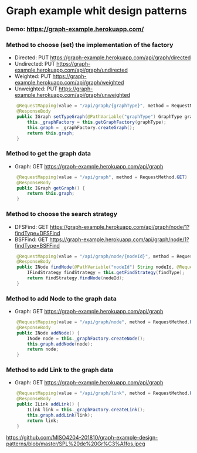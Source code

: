 # Graph example whit design patterns

### Demo: https://graph-example.herokuapp.com/
### Method to choose (set) the implementation of the factory
* Directed: PUT https://graph-example.herokuapp.com/api/graph/directed
* Undirected: PUT https://graph-example.herokuapp.com/api/graph/undirected
* Weighted: PUT https://graph-example.herokuapp.com/api/graph/weighted
* Unweighted: PUT https://graph-example.herokuapp.com/api/graph/unweighted

```java
    @RequestMapping(value = "/api/graph/{graphType}", method = RequestMethod.PUT)
    @ResponseBody
    public IGraph setTypeGraph(@PathVariable("graphType") GraphType graphType) {
        this._graphFactory = this.getGraphFactory(graphType);
        this.graph = _graphFactory.createGraph();
        return this.graph;
    }
```


### Method to get the graph data
* Graph: GET https://graph-example.herokuapp.com/api/graph
```java
    @RequestMapping(value = "/api/graph", method = RequestMethod.GET)
    @ResponseBody
    public IGraph getGraph() {
        return this.graph;
    }
```

### Method to choose the search strategy
* DFSFind: GET https://graph-example.herokuapp.com/api/graph/node/1?findType=DFSFind
* BSFFind: GET https://graph-example.herokuapp.com/api/graph/node/1?findType=BSFFind

```java
    @RequestMapping(value = "/api/graph/node/{nodeId}", method = RequestMethod.GET)
    @ResponseBody
    public INode findNode(@PathVariable("nodeId") String nodeId, @RequestParam FindType findType) {
        IFindStrategy findStrategy = this.getFindStrategy(findType);
        return findStrategy.findNode(nodeId);
    }
```


### Method to add Node to the graph data
* Graph: GET https://graph-example.herokuapp.com/api/graph
```java
    @RequestMapping(value = "/api/graph/node", method = RequestMethod.PUT)
    @ResponseBody
    public INode addNode() {
        INode node = this._graphFactory.createNode();
        this.graph.addNode(node);
        return node;
    }
```


### Method to add Link to the graph data
* Graph: GET https://graph-example.herokuapp.com/api/graph
```java
    @RequestMapping(value = "/api/graph/link", method = RequestMethod.PUT)
    @ResponseBody
    public ILink addLink() {
        ILink link = this._graphFactory.createLink();
        this.graph.addLink(link);
        return link;
    }
```

https://github.com/MISO4204-201810/graph-example-design-patterns/blob/master/SPL%20de%20Gr%C3%A1fos.jpeg

